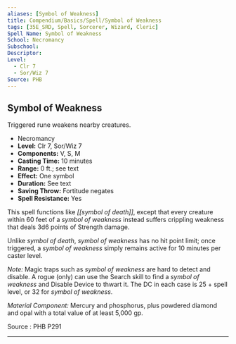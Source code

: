 ```yaml
---
aliases: [Symbol of Weakness]
title: Compendium/Basics/Spell/Symbol of Weakness
tags: [35E_SRD, Spell, Sorcerer, Wizard, Cleric]
Spell Name: Symbol of Weakness
School: Necromancy
Subschool: 
Descriptor: 
Level:
  - Clr 7
  - Sor/Wiz 7
Source: PHB
---
```



## Symbol of Weakness

Triggered rune weakens nearby creatures.

*   Necromancy
*   **Level:** Clr 7, Sor/Wiz 7
*   **Components:** V, S, M
*   **Casting Time:** 10 minutes
*   **Range:** 0 ft.; see text
*   **Effect:** One symbol
*   **Duration:** See text
*   **Saving Throw:** Fortitude negates
*   **Spell Resistance:** Yes

This spell functions like <i>[[symbol of death]]</i>, except that every creature within 60 feet of a <i>symbol of weakness</i> instead suffers crippling weakness that deals 3d6 points of Strength damage.

Unlike <i>symbol of death</i>, <i>symbol of weakness</i> has no hit point limit; once triggered, a <i>symbol of weakness</i> simply remains active for 10 minutes per caster level.

<i>Note:</i> Magic traps such as <i>symbol of weakness</i> are hard to detect and disable. A rogue (only) can use the Search skill to find a <i>symbol of weakness</i> and Disable Device to thwart it. The DC in each case is 25 + spell level, or 32 for <i>symbol of weakness</i>.

<i>Material Component:</i> Mercury and phosphorus, plus powdered diamond and opal with a total value of at least 5,000 gp.

Source : PHB P291

---

